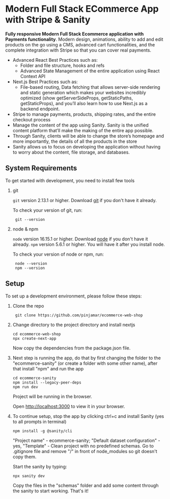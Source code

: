 # Modern Full Stack ECommerce App with Stripe & Sanity

**Fully responsive Modern Full Stack Ecommerce application with Payments functionality**. Modern design, animations, ability to add and edit products on the go using a CMS, advanced cart functionalities, and the complete integration with Stripe so that you can cover real payments.

- Advanced React Best Practices such as:
  - Folder and file structure, hooks and refs
  - Advanced State Management of the entire application using React Context API
- Next.js Best Practices such as:
  - File-based routing, Data fetching that allows server-side rendering and static generation which makes your websites incredibly optimized (show getServerSideProps, getStaticPaths, getStaticProps), and you’ll also learn how to use Next.js as a backend endpoint.
- Stripe to manage payments, products, shipping rates, and the entire checkout process
- Manage the content of the app using Sanity. Sanity is the unified content platform that’ll make the making of the entire app possible.
- Through Sanity, clients will be able to change the store’s homepage and more importantly, the details of all the products in the store
- Sanity allows us to focus on developing the application without having to worry about the content, file storage, and databases.

## System Requirements

To get started with development, you need to install few tools

1. git

   `git` version 2.13.1 or higher. Download [git](https://git-scm.com/downloads) if you don't have it already.

   To check your version of git, run:

   ```shell
    git --version
   ```

2. node & npm

   `node` version 16.15.1 or higher. Download [node](https://nodejs.org/en/download/) if you don't have it already.
   `npm` version 5.6.1 or higher. You will have it after you install node.

   To check your version of node or npm, run:

   ```shell
    node --version
    npm --version
   ```

## Setup

To set up a development environment, please follow these steps:

1. Clone the repo

   ```shell
    git clone https://github.com/pinjamar/ecommerce-web-shop
   ```

2. Change directory to the project directory and install nextjs

   ```shell
   cd ecommerce-web-shop
   npx create-next-app
   ```

   Now copy the dependencies from the package.json file.

3. Next step is running the app, do that by first changing the folder to the "ecommerce-sanity" (or create a folder with some other name), after that install "npm" and run the app

   ```shell
   cd ecommerce-sanity
   npm install --legacy-peer-deps
   npm run dev
   ```

   Project will be running in the browser.

   Open [http://localhost:3000](http://localhost:3000) to view it in your browser.

4. To continue setup, stop the app by clicking ctrl+c and install Sanity (yes to all prompts in terminal)

   ```shell
   npm install -g @sanity/cli
   ```

   "Project name" - ecommerce-sanity; "Default dataset configuration" - yes, "Template" - Clean project with no predefined schemas.
   Go to .gitignore file and remove "/" in front of node_modules so git doesn't copy them.

   Start the sanity by typing:

   ```shell
   npx sanity dev
   ```

   Copy the files in the "schemas" folder and add some content through the sanity to start working. That's it!
